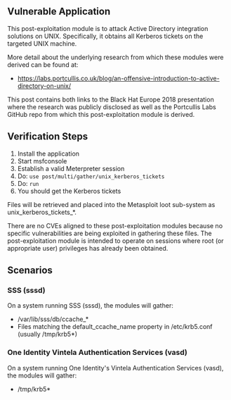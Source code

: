 ## Vulnerable Application

  This post-exploitation module is to attack Active Directory integration solutions on UNIX. Specifically, it
  obtains all Kerberos tickets on the targeted UNIX machine.

  More detail about the underlying research from which these modules were derived can be found at:
  
  * https://labs.portcullis.co.uk/blog/an-offensive-introduction-to-active-directory-on-unix/

  This post contains both links to the Black Hat Europe 2018 presentation where the research was publicly
  disclosed as well as the Portcullis Labs GitHub repo from which this post-exploitation module is derived.

## Verification Steps

  1. Install the application
  2. Start msfconsole
  3. Establish a valid Meterpreter session
  4. Do: ```use post/multi/gather/unix_kerberos_tickets```
  5. Do: ```run```
  6. You should get the Kerberos tickets

  Files will be retrieved and placed into the Metasploit loot sub-system as unix_kerberos_tickets_*.

  There are no CVEs aligned to these post-exploitation modules because no specific vulnerabilities are being
  exploited in gathering these files. The post-exploitation module is intended to operate on sessions where
  root (or appropriate user) privileges has already been obtained.

## Scenarios

### SSS (sssd)

  On a system running SSS (sssd), the modules will gather:

  * /var/lib/sss/db/ccache_*
  * Files matching the default_ccache_name property in /etc/krb5.conf (usually /tmp/krb5*)

### One Identity Vintela Authentication Services (vasd)

  On a system running One Identity's Vintela Authentication Services (vasd), the modules will gather:

  * /tmp/krb5*
